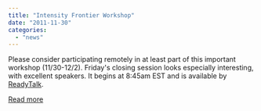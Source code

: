 ```yaml
---
title: "Intensity Frontier Workshop"
date: "2011-11-30"
categories: 
  - "news"
---
```


Please consider participating remotely in at least part of this important workshop (11/30-12/2). Friday's closing session looks especially interesting, with excellent speakers. It begins at 8:45am EST and is available by [ReadyTalk](https://twindico.hep.anl.gov/indico/internalPage.py?pageId=2&confId=648).

[Read more](http://www.intensityfrontier.org/)
